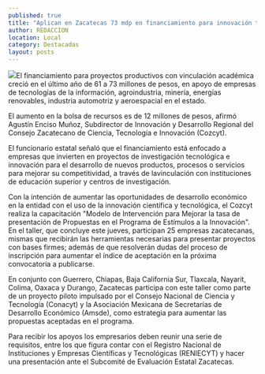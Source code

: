 ```yaml
---
published: true
title: "Aplican en Zacatecas 73 mdp en financiamiento para innovación tecnológica: Cozcyt"
author: REDACCION
location: Local
category: Destacadas
layout: posts
---
```


![](http://i.imgur.com/R10Dp7pm.jpg)El financiamiento para proyectos productivos con vinculación académica creció en el último año de 61 a 73 millones de pesos, en apoyo de empresas de tecnologías de la información, agroindustria, minería, energías renovables, industria automotriz y aeroespacial en el estado.
 
El aumento en la bolsa de recursos es de 12 millones de pesos, afirmó Agustín Enciso Muñoz, Subdirector de Innovación y Desarrollo Regional del Consejo Zacatecano de Ciencia, Tecnología e Innovación (Cozcyt).
 
El funcionario estatal señaló que el financiamiento está enfocado a empresas que invierten en proyectos de investigación tecnológica e innovación para el desarrollo de nuevos productos, procesos o servicios para mejorar su competitividad, a través de lavinculación con instituciones de educación superior y centros de investigación.
 
Con la intención de aumentar las oportunidades de desarrollo económico en la entidad con el uso de la innovación científica y tecnológica, el Cozcyt realiza la capacitación "Modelo de Intervención para Mejorar la tasa de presentación de Propuestas en el Programa de Estímulos a la Innovación".
En el taller, que concluye este jueves, participan 25 empresas zacatecanas, mismas que recibirán las herramientas necesarias para presentar proyectos con bases firmes; además de que resolverán dudas del proceso de inscripción para aumentar el índice de aceptación en la próxima convocatoria a publicarse.

En conjunto con Guerrero, Chiapas, Baja California Sur, Tlaxcala, Nayarit, Colima, Oaxaca y Durango, Zacatecas participa con este taller como parte de un proyecto piloto impulsado por el Consejo Nacional de Ciencia y Tecnología (Conacyt) y la Asociación Mexicana de Secretarías de Desarrollo Económico (Amsde), como estrategia para aumentar las propuestas aceptadas en el programa.
 
Para recibir los apoyos los empresarios deben reunir una serie de requisitos, entre los que figura contar con el Registro Nacional de Instituciones y Empresas Científicas y Tecnológicas (RENIECYT) y hacer una presentación ante el Subcomité de Evaluación Estatal Zacatecas.

